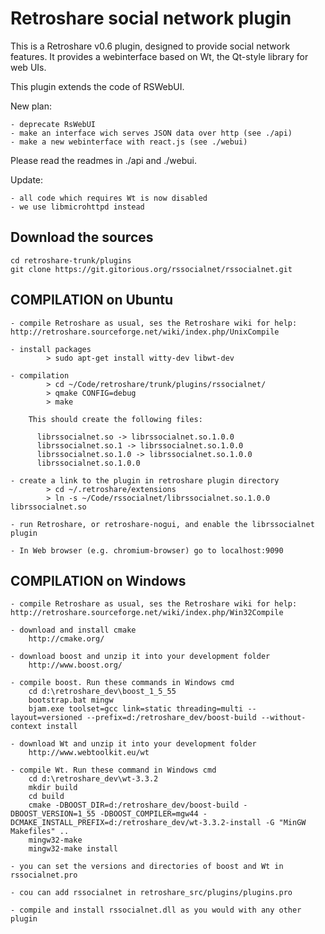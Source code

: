 Retroshare social network plugin
================================

This is a Retroshare v0.6 plugin, designed to provide social network features. It provides a webinterface based on Wt, the Qt-style library for web UIs.

This plugin extends the code of RSWebUI.

New plan:

	- deprecate RsWebUI
	- make an interface wich serves JSON data over http (see ./api)
	- make a new webinterface with react.js (see ./webui)

Please read the readmes in ./api and ./webui.

Update:

	- all code which requires Wt is now disabled
	- we use libmicrohttpd instead

Download the sources
--------------------

	cd retroshare-trunk/plugins
	git clone https://git.gitorious.org/rssocialnet/rssocialnet.git

COMPILATION on Ubuntu
---------------------

	- compile Retroshare as usual, ses the Retroshare wiki for help: http://retroshare.sourceforge.net/wiki/index.php/UnixCompile

	- install packages 
			> sudo apt-get install witty-dev libwt-dev

	- compilation
			> cd ~/Code/retroshare/trunk/plugins/rssocialnet/
			> qmake CONFIG=debug
			> make

		This should create the following files:

          librssocialnet.so -> librssocialnet.so.1.0.0
          librssocialnet.so.1 -> librssocialnet.so.1.0.0
          librssocialnet.so.1.0 -> librssocialnet.so.1.0.0
          librssocialnet.so.1.0.0
			
	- create a link to the plugin in retroshare plugin directory
			> cd ~/.retroshare/extensions
			> ln -s ~/Code/rssocialnet/librssocialnet.so.1.0.0 librssocialnet.so

	- run Retroshare, or retroshare-nogui, and enable the librssocialnet plugin

	- In Web browser (e.g. chromium-browser) go to localhost:9090

COMPILATION on Windows
----------------------

	- compile Retroshare as usual, ses the Retroshare wiki for help: http://retroshare.sourceforge.net/wiki/index.php/Win32Compile
	
	- download and install cmake
		http://cmake.org/

	- download boost and unzip it into your development folder
		http://www.boost.org/

	- compile boost. Run these commands in Windows cmd
		cd d:\retroshare_dev\boost_1_5_55
		bootstrap.bat mingw
		bjam.exe toolset=gcc link=static threading=multi --layout=versioned --prefix=d:/retroshare_dev/boost-build --without-context install

	- download Wt and unzip it into your development folder
		http://www.webtoolkit.eu/wt

	- compile Wt. Run these command in Windows cmd
		cd d:\retroshare_dev\wt-3.3.2
		mkdir build
		cd build
		cmake -DBOOST_DIR=d:/retroshare_dev/boost-build -DBOOST_VERSION=1_55 -DBOOST_COMPILER=mgw44 -DCMAKE_INSTALL_PREFIX=d:/retroshare_dev/wt-3.3.2-install -G "MinGW Makefiles" ..
		mingw32-make
		mingw32-make install

	- you can set the versions and directories of boost and Wt in rssocialnet.pro

	- cou can add rssocialnet in retroshare_src/plugins/plugins.pro

	- compile and install rssocialnet.dll as you would with any other plugin